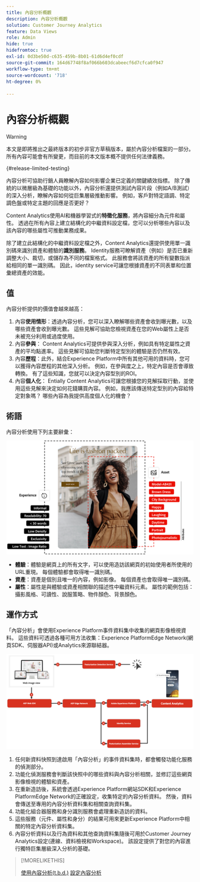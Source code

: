 ```yaml
---
title: 內容分析概觀
description: 內容分析概觀
solution: Customer Journey Analytics
feature: Data Views
role: Admin
hide: true
hidefromtoc: true
exl-id: 0d3be50d-c635-459b-8b01-61d6d4ef0cdf
source-git-commit: 164d67748f8af066b603dcabeecf6d7cfca0f947
workflow-type: tm+mt
source-wordcount: '718'
ht-degree: 0%

---
```


# 內容分析概觀

<!-- 
This is a placeholder article for upcoming Content Analytics documentation. Currently used to set up contextual help entries for developer working on onboarding UI and workspace UI 
-->

>[!WARNING]
>
>本文是即將推出之最終版本的初步非官方草稿版本，屬於內容分析檔案的一部分。 所有內容可能會有所變更，而目前的本文版本概不提供任何法律義務。
>

{#release-limited-testing}

內容分析可協助行銷人員瞭解內容如何影響企業已定義的關鍵績效指標。 除了傳統的以微層級為基礎的功能以外，內容分析還提供測試內容片段（例如A/B測試）的深入分析，瞭解內容如何從巨集層級推動影響。 例如，客戶對特定語調、特定調色盤或特定主題的回應是否更好？

Content Analytics使用AI和機器學習式的&#x200B;**特徵化服務**，將內容細分為元件和屬性。 透過在所有內容上建立結構化的中繼資料設定檔，您可以分析哪些內容以及該內容的哪些屬性可推動業務成果。

除了建立此結構化的中繼資料設定檔之外，Content Analytics還提供使用單一識別碼來識別資產和體驗的&#x200B;**識別服務**。 Identity服務可瞭解資產（例如）是否已重新調整大小、裁切，或儲存為不同的檔案格式。 此服務會將該資產的所有變數指派給相同的單一識別碼。 因此，identity service可讓您根據資產的不同表單和位置彙總資產的效能。

## 值

內容分析提供的價值會越來越高：

1. 內容&#x200B;**使用情形**：透過內容分析，您可以深入瞭解哪些資產會收到曝光數，以及哪些資產會收到曝光數。 這些見解可協助您檢視資產在您的Web屬性上是否未被充分利用或過度使用。
1. 內容&#x200B;**參與**： Content Analytics可提供參與深入分析，例如具有特定屬性之資產的平均點進率。 這些見解可協助您判斷特定型別的體驗是否仍然有效。
1. 內容&#x200B;**歷程**：此外，結合Experience Platform中所有其他可用的資料時，您可以獲得內容歷程的其他深入分析。 例如，在參與度之上，特定內容是否會導致轉換。 有了這些知識，您就可以決定內容型別的ROI。
1. 內容&#x200B;**個人化**： Entially Content Analytics可讓您根據您的見解採取行動，並使用這些見解來決定如何花錢購買內容。 例如，我應該傳送特定型別的內容給特定對象嗎？ 哪些內容為我提供高度個人化的機會？

## 術語

內容分析使用下列主要辭彙：

![Assets與體驗](/help/content-analytics/assets//content-analytics-experience-asset.png)

* **體驗**：體驗是網頁上的所有文字，可以使用造訪該網頁的初始使用者所使用的URL重現。 每個體驗都會取得唯一識別碼。
* **資產**：資產是個別且唯一的內容，例如影像。 每個資產也會取得唯一識別碼。
* **屬性**：屬性是與體驗或資產相關聯的描述性中繼資料元素。 屬性的範例包括：攝影風格、可讀性、說服策略、物件顏色、背景顏色。

## 運作方式

「內容分析」會使用Experience Platform事件資料集中收集的網頁影像檢視資料。 這些資料可透過各種可用方法收集：Experience PlatformEdge Network(網頁SDK、伺服器API)或Analytics來源聯結器。

![內容分析 — 運作方式](assets/how-it-works.png)


1. 任何新資料快照到達啟用「內容分析」的事件資料集時，都會觸發功能化服務的偵測部分。
1. 功能化偵測服務會判斷該快照中的哪些資料與內容分析相關，並修訂這些網頁影像檢視的體驗和資產。
1. 在重新造訪後，系統會透過Experience Platform網站SDK和Experience PlatformEdge Network的正確設定，收集特定的內容分析資料。 然後，資料會傳送至專用的內容分析資料集和相關查詢資料集。
1. 功能化組合器服務和身分識別服務會處理重新造訪的資料。
1. 這些服務（元件、屬性和身分）的結果可用來更新Experience Platform中相關的特定內容分析資料集。
1. 內容分析資料以及行為資料和其他查詢資料集隨後可用於Customer Journey Analytics設定(連線、資料檢視和Workspace)。 該設定提供了對您的內容進行獨特巨集層級深入分析的基礎。

>[!MORELIKETHIS]
>
>[使用內容分析(t.b.d.)](#value)
>[設定內容分析](config/configuration.md)
